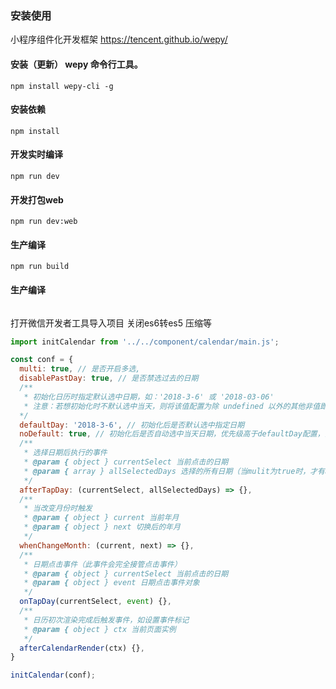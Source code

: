 ### 安装使用
小程序组件化开发框架 https://tencent.github.io/wepy/
#### 安装（更新） wepy 命令行工具。

```console
npm install wepy-cli -g
```

#### 安装依赖

```console
npm install
```

#### 开发实时编译

```console
npm run dev
```
#### 开发打包web

```console
npm run dev:web
```

#### 生产编译

```console
npm run build
```
#### 生产编译
```console
```
打开微信开发者工具导入项目
关闭es6转es5
压缩等

```js
import initCalendar from '../../component/calendar/main.js';

const conf = { 
  multi: true, // 是否开启多选,
  disablePastDay: true, // 是否禁选过去的日期
  /**
   * 初始化日历时指定默认选中日期，如：'2018-3-6' 或 '2018-03-06'
   * 注意：若想初始化时不默认选中当天，则将该值配置为除 undefined 以外的其他非值即可，如：空字符串, 0 ,false等。
  */
  defaultDay: '2018-3-6', // 初始化后是否默认选中指定日期
  noDefault: true, // 初始化后是否自动选中当天日期，优先级高于defaultDay配置，两者请勿一起配置
  /**
   * 选择日期后执行的事件
   * @param { object } currentSelect 当前点击的日期
   * @param { array } allSelectedDays 选择的所有日期（当mulit为true时，才有allSelectedDays参数）
   */
  afterTapDay: (currentSelect, allSelectedDays) => {},
  /**
   * 当改变月份时触发
   * @param { object } current 当前年月
   * @param { object } next 切换后的年月
   */
  whenChangeMonth: (current, next) => {},
  /**
   * 日期点击事件（此事件会完全接管点击事件）
   * @param { object } currentSelect 当前点击的日期
   * @param { object } event 日期点击事件对象
   */
  onTapDay(currentSelect, event) {},
  /**
   * 日历初次渲染完成后触发事件，如设置事件标记
   * @param { object } ctx 当前页面实例
   */
  afterCalendarRender(ctx) {},
}

initCalendar(conf);
```